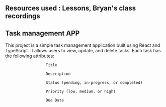 ## Resources used : Lessons, Bryan's class recordings

## Task management APP

This project is a simple task management application built using React and TypeScript. It allows users to view, update, and delete tasks. Each task has the following attributes:

                      Title

                      Description

                      Status (pending, in-progress, or completed)

                      Priority (low, medium, or high)

                      Due Date
